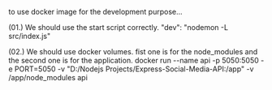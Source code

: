 to use docker image for the development purpose...

(01.) We should use the start script correctly.
"dev": "nodemon -L src/index.js"

(02.) We should use docker volumes. fist one is for the node_modules and the second one is for the application.
docker run --name api -p 5050:5050 -e PORT=5050 -v "D:/Nodejs Projects/Express-Social-Media-API:/app" -v /app/node_modules api
